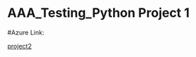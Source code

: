 # AAA_Testing_Python Project 1

#Azure Link: 

[project2](http://historyofinternetis601.eastus.azurecontainer.io/index.html)


